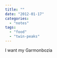 ```yaml
---
title: ""
date: "2012-01-17"
categories: 
  - "notes"
tags: 
  - "food"
  - "twin-peaks"
---
```


I want my Garmonbozia
